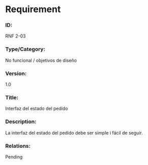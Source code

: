 # Requirement

### ID:

RNF 2-03

### Type/Category:

No funcional / objetivos de diseño

### Version:

1.0

### Title:

Interfaz del estado del pedido

### Description:

La interfaz del estado del pedido debe ser simple i fácil de seguir.

### Relations:

Pending
